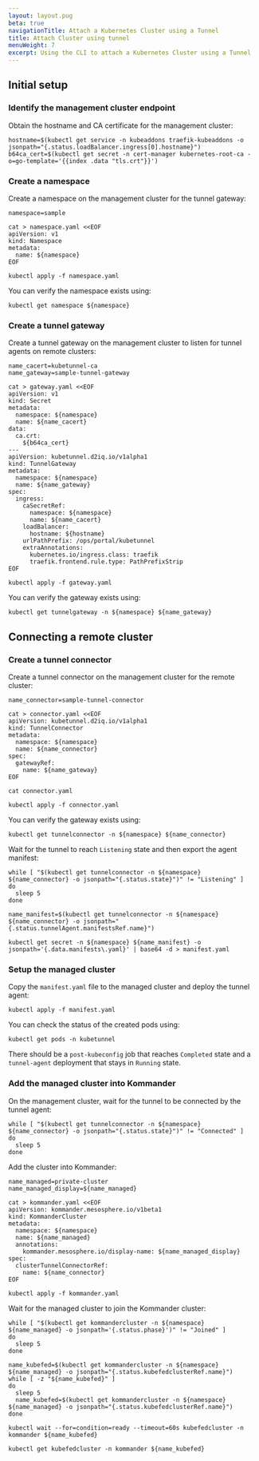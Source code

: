 ```yaml
---
layout: layout.pug
beta: true
navigationTitle: Attach a Kubernetes Cluster using a Tunnel
title: Attach Cluster using tunnel
menuWeight: 7
excerpt: Using the CLI to attach a Kubernetes Cluster using a Tunnel
---
```


## Initial setup

### Identify the management cluster endpoint

Obtain the hostname and CA certificate for the management cluster:
```shell
hostname=$(kubectl get service -n kubeaddons traefik-kubeaddons -o jsonpath="{.status.loadBalancer.ingress[0].hostname}")
b64ca_cert=$(kubectl get secret -n cert-manager kubernetes-root-ca -o=go-template='{{index .data "tls.crt"}}')
```

### Create a namespace

Create a namespace on the management cluster for the tunnel gateway:
```shell
namespace=sample

cat > namespace.yaml <<EOF
apiVersion: v1
kind: Namespace
metadata:
  name: ${namespace}
EOF

kubectl apply -f namespace.yaml
```

You can verify the namespace exists using:
```shell
kubectl get namespace ${namespace}
```


### Create a tunnel gateway

Create a tunnel gateway on the management cluster to listen for tunnel agents on remote clusters:
```shell
name_cacert=kubetunnel-ca
name_gateway=sample-tunnel-gateway

cat > gateway.yaml <<EOF
apiVersion: v1
kind: Secret
metadata:
  namespace: ${namespace}
  name: ${name_cacert}
data:
  ca.crt:
    ${b64ca_cert}
---
apiVersion: kubetunnel.d2iq.io/v1alpha1
kind: TunnelGateway
metadata:
  namespace: ${namespace}
  name: ${name_gateway}
spec:
  ingress:
    caSecretRef:
      namespace: ${namespace}
      name: ${name_cacert}
    loadBalancer:
      hostname: ${hostname}
    urlPathPrefix: /ops/portal/kubetunnel
    extraAnnotations:
      kubernetes.io/ingress.class: traefik
      traefik.frontend.rule.type: PathPrefixStrip
EOF

kubectl apply -f gateway.yaml
```

You can verify the gateway exists using:
```shell
kubectl get tunnelgateway -n ${namespace} ${name_gateway}
```

## Connecting a remote cluster

### Create a tunnel connector

Create a tunnel connector on the management cluster for the remote cluster:
```shell
name_connector=sample-tunnel-connector

cat > connector.yaml <<EOF
apiVersion: kubetunnel.d2iq.io/v1alpha1
kind: TunnelConnector
metadata:
  namespace: ${namespace}
  name: ${name_connector}
spec:
  gatewayRef:
    name: ${name_gateway}
EOF

cat connector.yaml

kubectl apply -f connector.yaml
```
You can verify the gateway exists using:
```shell
kubectl get tunnelconnector -n ${namespace} ${name_connector}
```

Wait for the tunnel to reach `Listening` state and then export the agent manifest:

```shell
while [ "$(kubectl get tunnelconnector -n ${namespace} ${name_connector} -o jsonpath="{.status.state}")" != "Listening" ]
do
  sleep 5
done

name_manifest=$(kubectl get tunnelconnector -n ${namespace} ${name_connector} -o jsonpath="{.status.tunnelAgent.manifestsRef.name}")

kubectl get secret -n ${namespace} ${name_manifest} -o jsonpath='{.data.manifests\.yaml}' | base64 -d > manifest.yaml
```

### Setup the managed cluster

Copy the `manifest.yaml` file to the managed cluster and deploy the tunnel agent:

```shell
kubectl apply -f manifest.yaml
```

You can check the status of the created pods using:
```shell
kubectl get pods -n kubetunnel
```

There should be a `post-kubeconfig` job that reaches `Completed` state and a `tunnel-agent` deployment that stays in `Running` state.

### Add the managed cluster into Kommander

On the management cluster, wait for the tunnel to be connected by the tunnel agent:

```shell
while [ "$(kubectl get tunnelconnector -n ${namespace} ${name_connector} -o jsonpath="{.status.state}")" != "Connected" ]
do
  sleep 5
done
```

Add the cluster into Kommander:
```shell
name_managed=private-cluster
name_managed_display=${name_managed}

cat > kommander.yaml <<EOF
apiVersion: kommander.mesosphere.io/v1beta1
kind: KommanderCluster
metadata:
  namespace: ${namespace}
  name: ${name_managed}
  annotations:
    kommander.mesosphere.io/display-name: ${name_managed_display}
spec:
  clusterTunnelConnectorRef:
    name: ${name_connector}
EOF

kubectl apply -f kommander.yaml
```

Wait for the managed cluster to join the Kommander cluster:
```shell
while [ "$(kubectl get kommandercluster -n ${namespace} ${name_managed} -o jsonpath='{.status.phase}')" != "Joined" ]
do
  sleep 5
done

name_kubefed=$(kubectl get kommandercluster -n ${namespace} ${name_managed} -o jsonpath="{.status.kubefedclusterRef.name}")
while [ -z "${name_kubefed}" ]
do
  sleep 5
  name_kubefed=$(kubectl get kommandercluster -n ${namespace} ${name_managed} -o jsonpath="{.status.kubefedclusterRef.name}")
done

kubectl wait --for=condition=ready --timeout=60s kubefedcluster -n kommander ${name_kubefed}

kubectl get kubefedcluster -n kommander ${name_kubefed}
```
